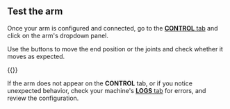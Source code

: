 ## Test the arm

Once your arm is configured and connected, go to the [**CONTROL** tab](/fleet/control/) and click on the arm's dropdown panel.

Use the buttons to move the end position or the joints and check whether it moves as expected.

{{<imgproc src="/components/arm/control.png" resize="450x" declaredimensions=true alt="Arm control panel.">}}

If the arm does not appear on the **CONTROL** tab, or if you notice unexpected behavior, check your machine's [**LOGS** tab](/cloud/machines/#logs) for errors, and review the configuration.
